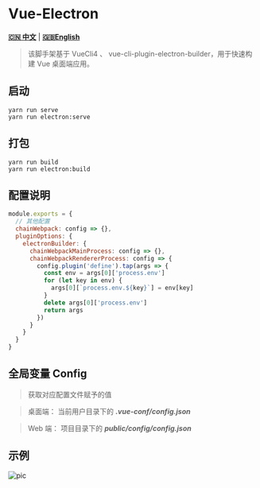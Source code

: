 # Vue-Electron

[**🇨🇳 中文**](./README.md) | [**🇬🇧English**](./README_en.md)

> 该脚手架基于 VueCli4 、 vue-cli-plugin-electron-builder，用于快速构建 Vue 桌面端应用。

## 启动

```node
yarn run serve
yarn run electron:serve
```

## 打包

```node
yarn run build
yarn run electron:build
```

## 配置说明

```js
module.exports = {
  // 其他配置
  chainWebpack: config => {},
  pluginOptions: {
    electronBuilder: {
      chainWebpackMainProcess: config => {},
      chainWebpackRendererProcess: config => {
        config.plugin('define').tap(args => {
          const env = args[0]['process.env']
          for (let key in env) {
            args[0][`process.env.${key}`] = env[key]
          }
          delete args[0]['process.env']
          return args
        })
      }
    }
  }
}
```

## 全局变量 Config

> 获取对应配置文件赋予的值

> 桌面端： 当前用户目录下的 **_.vue-conf/config.json_**

> Web 端： 项目目录下的 **_public/config/config.json_**

## 示例

![pic](https://github.com/Digital-Visual/vue-electron/blob/master/pic.png)
